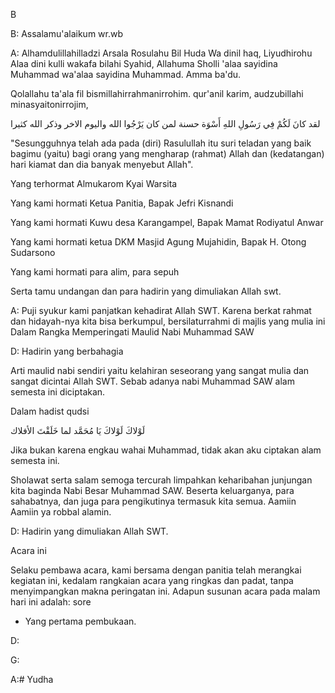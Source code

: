 B

B: Assalamu'alaikum wr.wb

A: Alhamdulillahilladzi Arsala Rosulahu Bil Huda Wa dinil haq, Liyudhirohu Alaa dini kulli wakafa bilahi Syahid, Allahuma Sholli 'alaa sayidina Muhammad wa'alaa sayidina Muhammad. Amma ba'du.

Qolallahu ta'ala fil bismillahirrahmanirrohim. qur'anil karim, audzubillahi minasyaitonirrojim,

لقد كانَ لَكُمْ فِي رَسُولِ اللهِ أَسْوَة حسنة لمن كان يَرْجُوا الله واليوم الاخر وذكر الله كثيرا

"Sesungguhnya telah ada pada (diri) Rasulullah itu suri teladan yang baik bagimu (yaitu) bagi orang yang mengharap (rahmat) Allah dan (kedatangan) hari kiamat dan dia banyak menyebut Allah".

Yang terhormat Almukarom Kyai Warsita

Yang kami hormati Ketua Panitia, Bapak Jefri Kisnandi

Yang kami hormati Kuwu desa Karangampel, Bapak Mamat Rodiyatul Anwar

Yang kami hormati ketua DKM Masjid Agung Mujahidin, Bapak H. Otong Sudarsono

Yang kami hormati para alim, para sepuh

Serta tamu undangan dan para hadirin yang dimuliakan Allah swt.

A: Puji syukur kami panjatkan kehadirat Allah SWT. Karena berkat rahmat dan hidayah-nya kita bisa berkumpul, bersilaturrahmi di majlis yang mulia ini Dalam Rangka Memperingati Maulid Nabi Muhammad SAW

D: Hadirin yang berbahagia

Arti maulid nabi sendiri yaitu kelahiran seseorang yang sangat mulia dan sangat dicintai Allah SWT. Sebab adanya nabi Muhammad SAW alam semesta ini diciptakan.

Dalam hadist qudsi

لَوْلاكَ لَوْلاكَ يَا مُحَمَّد لما خَلَقْتَ الأفلاك

Jika bukan karena engkau wahai Muhammad, tidak akan aku ciptakan alam semesta ini.

Sholawat serta salam semoga tercurah limpahkan keharibahan junjungan kita baginda Nabi Besar Muhammad SAW. Beserta keluarganya, para sahabatnya, dan juga para pengikutinya termasuk kita semua. Aamiin Aamiin ya robbal alamin.

D: Hadirin yang dimuliakan Allah SWT.

Acara ini

Selaku pembawa acara, kami bersama dengan panitia telah merangkai kegiatan ini, kedalam rangkaian acara yang ringkas dan padat, tanpa menyimpangkan makna peringatan ini. Adapun susunan acara pada malam hari ini adalah: sore

- Yang pertama pembukaan.

D:

G:

A:# Yudha